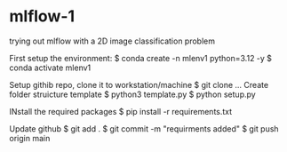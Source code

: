 # mlflow-1
trying out mlflow with a 2D image classification problem

First setup the environment:
$ conda create -n mlenv1 python=3.12 -y
$ conda activate mlenv1

Setup githib repo, clone it to workstation/machine
$ git clone ...
Create folder struicture template
$ python3 template.py
$ python setup.py

INstall the required packages
$ pip install -r requirements.txt

Update github
$ git add .
$ git commit -m "requirments added"
$ git push origin main